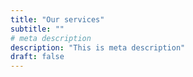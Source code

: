 ```yaml
---
title: "Our services"
subtitle: ""
# meta description
description: "This is meta description"
draft: false
---
```

